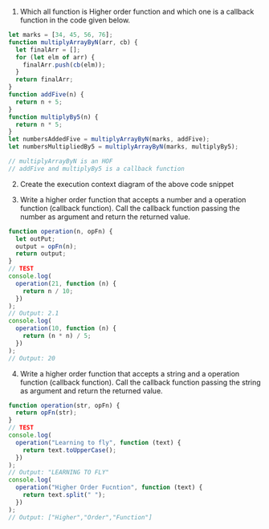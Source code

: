 1. Which all function is Higher order function and which one is a callback function in the code given below.

```js
let marks = [34, 45, 56, 76];
function multiplyArrayByN(arr, cb) {
  let finalArr = [];
  for (let elm of arr) {
    finalArr.push(cb(elm));
  }
  return finalArr;
}
function addFive(n) {
  return n + 5;
}
function multiplyBy5(n) {
  return n * 5;
}
let numbersAddedFive = multiplyArrayByN(marks, addFive);
let numbersMultipliedBy5 = multiplyArrayByN(marks, multiplyBy5);

// multiplyArrayByN is an HOF
// addFive and multiplyBy5 is a callback function
```

2. Create the execution context diagram of the above code snippet

3. Write a higher order function that accepts a number and a operation function (callback function). Call the callback function passing the number as argument and return the returned value.

```js
function operation(n, opFn) {
  let outPut;
  output = opFn(n);
  return output;
}
// TEST
console.log(
  operation(21, function (n) {
    return n / 10;
  })
);
// Output: 2.1
console.log(
  operation(10, function (n) {
    return (n * n) / 5;
  })
);
// Output: 20
```

4. Write a higher order function that accepts a string and a operation function (callback function). Call the callback function passing the string as argument and return the returned value.

```js
function operation(str, opFn) {
  return opFn(str);
}
// TEST
console.log(
  operation("Learning to fly", function (text) {
    return text.toUpperCase();
  })
);
// Output: "LEARNING TO FLY"
console.log(
  operation("Higher Order Fucntion", function (text) {
    return text.split(" ");
  })
);
// Output: ["Higher","Order","Function"]
```
